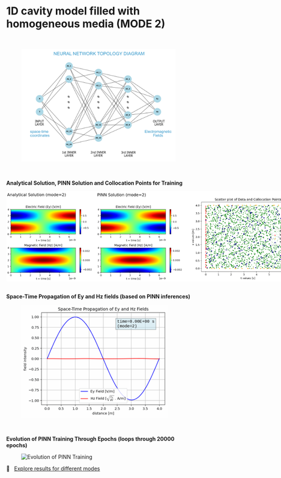 # 1D cavity model filled with homogeneous media (MODE 2)

<br>
<figure>
  <img src="../images/24_12_6_NN_diagram_annotated.png" height="300" alt="Neural Network Topology Diagram">
</figure>
<br>

**Analytical Solution, PINN Solution and Collocation Points for Training**
<div style="display: flex; justify-content: space-around;">
  <img src="Analytical_Solution.png" height="240" alt="Analytical Solution">
  <img src="PINN_Solution.png" height="240" alt="PINN Solution">
  <img src="Scatter_Plot.png" height="240" alt="Scatter Plot of Collocation Points">
</div>
<br>

**Space-Time Propagation of Ey and Hz fields (based on PINN inferences)**
<figure>
  <img src="space_time_propagation_eh.gif" height="300" alt="Space-Time Propagation">
</figure>
<br>

**Evolution of PINN Training Through Epochs (loops through 20000 epochs)**
<figure>
  <img src="1d_maxwell_pinn_animation_stacked.gif" width="800" alt="Evolution of PINN Training">
</figure>

:test_tube: &nbsp; [Explore results for different modes](../README.md)

